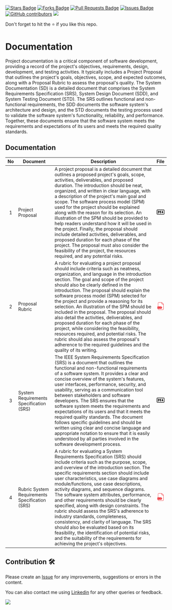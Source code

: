 <a href="https://github.com/drshahizan/software-engineering/stargazers"><img src="https://img.shields.io/github/stars/drshahizan/software-engineering" alt="Stars Badge"/></a>
<a href="https://github.com/drshahizan/software-engineering/network/members"><img src="https://img.shields.io/github/forks/drshahizan/software-engineering" alt="Forks Badge"/></a>
<a href="https://github.com/drshahizan/software-engineering/pulls"><img src="https://img.shields.io/github/issues-pr/drshahizan/software-engineering" alt="Pull Requests Badge"/></a>
<a href="https://github.com/drshahizan/software-engineering"><img src="https://img.shields.io/github/issues/drshahizan/software-engineering" alt="Issues Badge"/></a>
<a href="https://github.com/drshahizan/software-engineering/graphs/contributors"><img alt="GitHub contributors" src="https://img.shields.io/github/contributors/drshahizan/software-engineering?color=2b9348"></a>
![](https://visitor-badge.glitch.me/badge?page_id=drshahizan/software-engineering)

Don't forget to hit the :star: if you like this repo.

# Documentation
Project documentation is a critical component of software development, providing a record of the project's objectives, requirements, design, development, and testing activities. It typically includes a Project Proposal that outlines the project's goals, objectives, scope, and expected outcomes, along with a Proposal Rubric to assess the proposal's quality. The System Documentation (SD) is a detailed document that comprises the System Requirements Specification (SRS), System Design Document (SDD), and System Testing Document (STD). The SRS outlines functional and non-functional requirements, the SDD documents the software system's architecture and design, and the STD documents the testing process used to validate the software system's functionality, reliability, and performance. Together, these documents ensure that the software system meets the requirements and expectations of its users and meets the required quality standards.




## Documentation

| No | Document | Description | File | 
| :-----: | ------ | ------ | :-----: | 
| 1 | Project Proposal|A project proposal is a detailed document that outlines a proposed project's goals, scope, activities, deliverables, and proposed duration. The introduction should be neat, organized, and written in clear language, with a description of the project's main goal and scope. The software process model (SPM) used for the project should be explained along with the reason for its selection. An illustration of the SPM should be provided to help readers understand how it will be used in the project. Finally, the proposal should include detailed activities, deliverables, and proposed duration for each phase of the project. The proposal must also consider the feasibility of the project, the resources required, and any potential risks.|<a href="../../proposal/materials/guideline.md" ><img src="../../images/markdownp.png" width="24px" height="24px" ></a>| 
| 2 | Proposal Rubric | A rubric for evaluating a project proposal should include criteria such as neatness, organization, and language in the introduction section. The goal and scope of the project should also be clearly defined in the introduction. The proposal should explain the software process model (SPM) selected for the project and provide a reasoning for its selection. An illustration of the SPM should be included in the proposal. The proposal should also detail the activities, deliverables, and proposed duration for each phase of the project, while considering the feasibility, resources required, and potential risks. The rubric should also assess the proposal's adherence to the required guidelines and the quality of its writing. |<a href="https://docs.google.com/spreadsheets/d/1Cy_X_OmlN0MI9PNEMSZasIAMD_0nilqz/edit?usp=sharing&ouid=116754994049085925053&rtpof=true&sd=true" ><img src="../../images/xlsx64.png" width="24px" height="24px" ></a>| 
| 3 | System Requirements Specification (SRS) | The IEEE System Requirements Specification (SRS) is a document that outlines the functional and non-functional requirements of a software system. It provides a clear and concise overview of the system's features, user interfaces, performance, security, and usability, serving as a communication tool between stakeholders and software developers. The SRS ensures that the software system meets the requirements and expectations of its users and that it meets the required quality standards. The document follows specific guidelines and should be written using clear and concise language and appropriate notation to ensure that it is easily understood by all parties involved in the software development process. |<a href="https://github.com/drshahizan/software-engineering/tree/main/project/documentation/srs" ><img src="../../images/markdownp.png" width="24px" height="24px" ></a>| 
| 4 | Rubric System Requirements Specification (SRS) | A rubric for evaluating a System Requirements Specification (SRS) should include criteria such as the purpose, scope, and overview of the introduction section. The specific requirements section should include user characteristics, use case diagrams and module/functions, use case descriptions, activity diagrams, and sequence diagrams. The software system attributes, performance, and other requirements should be clearly specified, along with design constraints. The rubric should assess the SRS's adherence to industry standards, completeness, consistency, and clarity of language. The SRS should also be evaluated based on its feasibility, the identification of potential risks, and the suitability of the requirements for achieving the project's objectives. |<a href="https://docs.google.com/spreadsheets/d/13n0vPCpzcVQr2SplB0wEvpQi4i2GZgOQ/edit?usp=sharing&ouid=116754994049085925053&rtpof=true&sd=true" ><img src="../../images/xlsx64.png" width="24px" height="24px" ></a>|


## Contribution 🛠️
Please create an [Issue](https://github.com/drshahizan/software-engineering/issues) for any improvements, suggestions or errors in the content.

You can also contact me using [Linkedin](https://www.linkedin.com/in/drshahizan/) for any other queries or feedback.

![](https://visitor-badge.glitch.me/badge?page_id=drshahizan)

